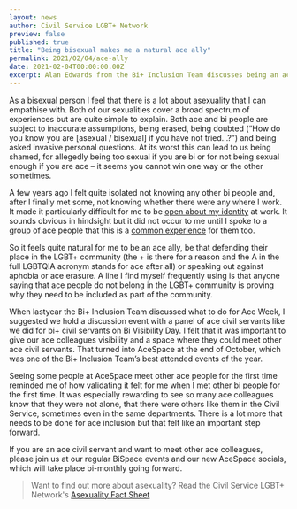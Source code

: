 ```yaml
---
layout: news
author: Civil Service LGBT+ Network
preview: false
published: true
title: "Being bisexual makes me a natural ace ally"
permalink: 2021/02/04/ace-ally
date: 2021-02-04T00:00:00.00Z
excerpt: Alan Edwards from the Bi+ Inclusion Team discusses being an ace ally.
---
```


As a bisexual person I feel that there is a lot about asexuality that I can empathise with. Both of our sexualities cover a broad spectrum of experiences but are quite simple to explain. Both ace and bi people are subject to inaccurate assumptions, being erased, being doubted (“How do you know you are [asexual / bisexual] if you have not tried…?”) and being asked invasive personal questions. At its worst this can lead to us being shamed, for allegedly being too sexual if you are bi or for not being sexual enough if you are ace – it seems you cannot win one way or the other sometimes.

A few years ago I felt quite isolated not knowing any other bi people and, after I finally met some, not knowing whether there were any where I work. It made it particularly difficult for me to be [open about my identity](https://www.civilservice.lgbt/2020/09/30/bi-alan) at work. It sounds obvious in hindsight but it did not occur to me until I spoke to a group of ace people that this is a [common experience](https://www.civilservice.lgbt/2020/10/27/ace-robin) for them too.

So it feels quite natural for me to be an ace ally, be that defending their place in the LGBT+ community (the + is there for a reason and the A in the full LGBTQIA acronym stands for ace after all) or speaking out against aphobia or ace erasure. A line I find myself frequently using is that anyone saying that ace people do not belong in the LGBT+ community is proving why they need to be included as part of the community.

When lastyear the Bi+ Inclusion Team discussed what to do for Ace Week, I suggested we hold a discussion event with a panel of ace civil servants like we did for bi+ civil servants on Bi Visibility Day. I felt that it was important to give our ace colleagues visibility and a space where they could meet other ace civil servants. That turned into AceSpace at the end of October, which was one of the Bi+ Inclusion Team’s best attended events of the year.

Seeing some people at AceSpace meet other ace people for the first time reminded me of how validating it felt for me when I met other bi people for the first time. It was especially rewarding to see so many ace colleagues know that they were not alone, that there were others like them in the Civil Service, sometimes even in the same departments. There is a lot more that needs to be done for ace inclusion but that felt like an important step forward.

If you are an ace civil servant and want to meet other ace colleagues, please join us at our regular BiSpace events and our new AceSpace socials, which will take place bi-monthly going forward.

> Want to find out more about asexuality? Read the Civil Service LGBT+ Network's [Asexuality Fact Sheet](https://www.civilservice.lgbt/publication/ace-fact-sheet)
